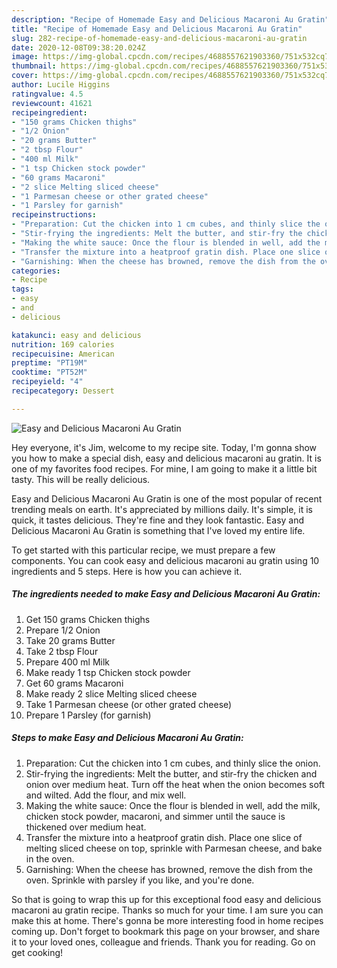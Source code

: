 ```yaml
---
description: "Recipe of Homemade Easy and Delicious Macaroni Au Gratin"
title: "Recipe of Homemade Easy and Delicious Macaroni Au Gratin"
slug: 282-recipe-of-homemade-easy-and-delicious-macaroni-au-gratin
date: 2020-12-08T09:38:20.024Z
image: https://img-global.cpcdn.com/recipes/4688557621903360/751x532cq70/easy-and-delicious-macaroni-au-gratin-recipe-main-photo.jpg
thumbnail: https://img-global.cpcdn.com/recipes/4688557621903360/751x532cq70/easy-and-delicious-macaroni-au-gratin-recipe-main-photo.jpg
cover: https://img-global.cpcdn.com/recipes/4688557621903360/751x532cq70/easy-and-delicious-macaroni-au-gratin-recipe-main-photo.jpg
author: Lucile Higgins
ratingvalue: 4.5
reviewcount: 41621
recipeingredient:
- "150 grams Chicken thighs"
- "1/2 Onion"
- "20 grams Butter"
- "2 tbsp Flour"
- "400 ml Milk"
- "1 tsp Chicken stock powder"
- "60 grams Macaroni"
- "2 slice Melting sliced cheese"
- "1 Parmesan cheese or other grated cheese"
- "1 Parsley for garnish"
recipeinstructions:
- "Preparation: Cut the chicken into 1 cm cubes, and thinly slice the onion."
- "Stir-frying the ingredients: Melt the butter, and stir-fry the chicken and onion over medium heat. Turn off the heat when the onion becomes soft and wilted. Add the flour, and mix well."
- "Making the white sauce: Once the flour is blended in well, add the milk, chicken stock powder, macaroni, and simmer until the sauce is thickened over medium heat."
- "Transfer the mixture into a heatproof gratin dish. Place one slice of melting sliced cheese on top, sprinkle with Parmesan cheese, and bake in the oven."
- "Garnishing: When the cheese has browned, remove the dish from the oven. Sprinkle with parsley if you like, and you&#39;re done."
categories:
- Recipe
tags:
- easy
- and
- delicious

katakunci: easy and delicious 
nutrition: 169 calories
recipecuisine: American
preptime: "PT19M"
cooktime: "PT52M"
recipeyield: "4"
recipecategory: Dessert

---
```



![Easy and Delicious Macaroni Au Gratin](https://img-global.cpcdn.com/recipes/4688557621903360/751x532cq70/easy-and-delicious-macaroni-au-gratin-recipe-main-photo.jpg)

Hey everyone, it's Jim, welcome to my recipe site. Today, I'm gonna show you how to make a special dish, easy and delicious macaroni au gratin. It is one of my favorites food recipes. For mine, I am going to make it a little bit tasty. This will be really delicious.



Easy and Delicious Macaroni Au Gratin is one of the most popular of recent trending meals on earth. It's appreciated by millions daily. It's simple, it is quick, it tastes delicious. They're fine and they look fantastic. Easy and Delicious Macaroni Au Gratin is something that I've loved my entire life.


To get started with this particular recipe, we must prepare a few components. You can cook easy and delicious macaroni au gratin using 10 ingredients and 5 steps. Here is how you can achieve it.

<!--inarticleads1-->

##### The ingredients needed to make Easy and Delicious Macaroni Au Gratin:

1. Get 150 grams Chicken thighs
1. Prepare 1/2 Onion
1. Take 20 grams Butter
1. Take 2 tbsp Flour
1. Prepare 400 ml Milk
1. Make ready 1 tsp Chicken stock powder
1. Get 60 grams Macaroni
1. Make ready 2 slice Melting sliced cheese
1. Take 1 Parmesan cheese (or other grated cheese)
1. Prepare 1 Parsley (for garnish)




<!--inarticleads2-->

##### Steps to make Easy and Delicious Macaroni Au Gratin:

1. Preparation: Cut the chicken into 1 cm cubes, and thinly slice the onion.
1. Stir-frying the ingredients: Melt the butter, and stir-fry the chicken and onion over medium heat. Turn off the heat when the onion becomes soft and wilted. Add the flour, and mix well.
1. Making the white sauce: Once the flour is blended in well, add the milk, chicken stock powder, macaroni, and simmer until the sauce is thickened over medium heat.
1. Transfer the mixture into a heatproof gratin dish. Place one slice of melting sliced cheese on top, sprinkle with Parmesan cheese, and bake in the oven.
1. Garnishing: When the cheese has browned, remove the dish from the oven. Sprinkle with parsley if you like, and you&#39;re done.




So that is going to wrap this up for this exceptional food easy and delicious macaroni au gratin recipe. Thanks so much for your time. I am sure you can make this at home. There's gonna be more interesting food in home recipes coming up. Don't forget to bookmark this page on your browser, and share it to your loved ones, colleague and friends. Thank you for reading. Go on get cooking!
